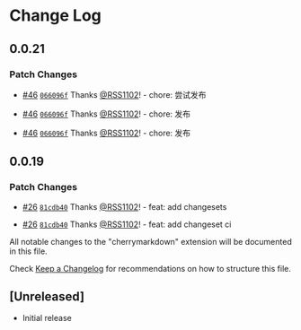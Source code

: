# Change Log

## 0.0.21

### Patch Changes

- [#46](https://github.com/RSS1102/cherry-markdown/pull/46) [`066096f`](https://github.com/RSS1102/cherry-markdown/commit/066096fbac7c1383c913cdd0180294195d275846) Thanks [@RSS1102](https://github.com/RSS1102)! - chore: 尝试发布

- [#46](https://github.com/RSS1102/cherry-markdown/pull/46) [`066096f`](https://github.com/RSS1102/cherry-markdown/commit/066096fbac7c1383c913cdd0180294195d275846) Thanks [@RSS1102](https://github.com/RSS1102)! - chore: 发布

- [#46](https://github.com/RSS1102/cherry-markdown/pull/46) [`066096f`](https://github.com/RSS1102/cherry-markdown/commit/066096fbac7c1383c913cdd0180294195d275846) Thanks [@RSS1102](https://github.com/RSS1102)! - chore: 发布

## 0.0.19

### Patch Changes

- [#26](https://github.com/RSS1102/cherry-markdown/pull/26) [`81cdb40`](https://github.com/RSS1102/cherry-markdown/commit/81cdb4031183f226caeadfcf99a400fc6d61ad07) Thanks [@RSS1102](https://github.com/RSS1102)! - feat: add changesets

- [#26](https://github.com/RSS1102/cherry-markdown/pull/26) [`81cdb40`](https://github.com/RSS1102/cherry-markdown/commit/81cdb4031183f226caeadfcf99a400fc6d61ad07) Thanks [@RSS1102](https://github.com/RSS1102)! - feat: add changeset ci

All notable changes to the "cherrymarkdown" extension will be documented in this file.

Check [Keep a Changelog](http://keepachangelog.com/) for recommendations on how to structure this file.

## [Unreleased]

- Initial release
